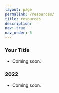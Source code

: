 ```yaml
---
layout: page
permalink: /resources/
title: resources
description: 
nav: true
nav_order: 5
---
```


### <span style="font-family: 'Open Sans';">Your Title</span>
- Coming soon.

### <b>2022</b>
- Coming soon.


